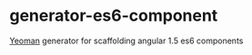 # generator-es6-component

[Yeoman](http://yeoman.io/) generator for scaffolding angular 1.5 es6 components
